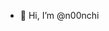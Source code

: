 - 👋 Hi, I’m @n00nchi


<!---
n00nchi/n00nchi is a ✨ special ✨ repository because its `README.md` (this file) appears on your GitHub profile.
You can click the Preview link to take a look at your changes.
--->
